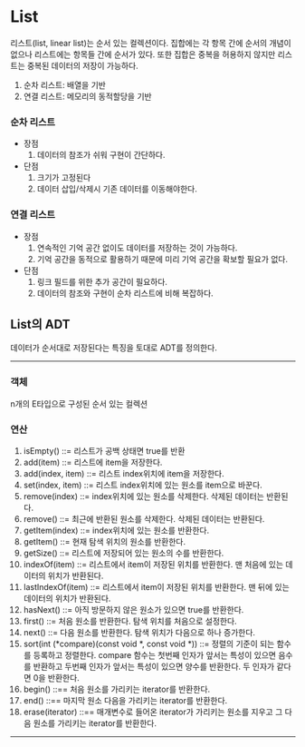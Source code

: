 # List

리스트(list, linear list)는 순서 있는 컬렉션이다. 집합에는 각 항목 간에 순서의 개념이 없으나 리스트에는 항목들 간에 순서가 있다. 또한 집합은 중복을 허용하지 않지만 리스트는 중복된 데이터의 저장이 가능하다.

1. 순차 리스트: 배열을 기반
2. 연결 리스트: 메모리의 동적할당을 기반


### 순차 리스트

- 장점
  1. 데이터의 참조가 쉬워 구현이 간단하다.
- 단점
  1. 크기가 고정된다
  2. 데이터 삽입/삭제시 기존 데이터를 이동해야한다.


### 연결 리스트

- 장점
  1. 연속적인 기억 공간 없이도 데이터를 저장하는 것이 가능하다.
  2. 기억 공간을 동적으로 활용하기 때문에 미리 기억 공간을 확보할 필요가 없다.
- 단점
  1. 링크 필드를 위한 추가 공간이 필요하다.
  2. 데이터의 참조와 구현이 순차 리스트에 비해 복잡하다.

## List의 ADT

 데이터가 순서대로 저장된다는 특징을 토대로 ADT를 정의한다.

---

### 객체

 n개의 E타입으로 구성된 순서 있는 컬렉션

### 연산

1. isEmpty() ::= 리스트가 공백 상태면 true를 반환
2. add(item) ::= 리스트에 item을 저장한다.
3. add(index, item) ::= 리스트 index위치에 item을 저장한다.
4. set(index, item) ::= 리스트 index위치에 있는 원소를 item으로 바꾼다.
5. remove(index) ::= index위치에 있는 원소를 삭제한다. 삭제된 데이터는 반환된다.
6. remove() ::= 최근에 반환된 원소를 삭제한다. 삭제된 데이터는 반환된다.
7. getItem(index) ::= index위치에 있는 원소를 반환한다.
8. getItem() ::= 현재 탐색 위치의 원소를 반환한다.
9. getSize() ::= 리스트에 저장되어 있는 원소의 수를 반환한다.
10. indexOf(item) ::= 리스트에서 item이 저장된 위치를 반환한다. 맨 처음에 있는 데이터의 위치가 반환된다.
11. lastIndexOf(item) ::= 리스트에서 item이 저장된 위치를 반환한다. 맨 뒤에 있는 데이터의 위치가 반환된다.
12. hasNext() ::= 아직 방문하지 않은 원소가 있으면 true를 반환한다.
13. first() ::= 처음 원소를 반환한다. 탐색 위치를 처음으로 설정한다.
14. next() ::= 다음 원소를 반환한다. 탐색 위치가 다음으로 하나 증가한다.
15. sort(int (*compare)(const void *, const void *)) ::= 정렬의 기준이 되는 함수를 등록하고 정렬한다. compare 함수는 첫번째 인자가 앞서는 특성이 있으면 음수를 반환하고 두번째 인자가 앞서는 특성이 있으면 양수를 반환한다. 두 인자가 같다면 0을 반환한다.
16. begin() ::== 처음 원소를 가리키는 iterator를 반환한다.
17. end() ::== 마지막 원소 다음을 가리키는 iterator를 반환한다.
18. erase(iterator) ::== 매개변수로 들어온 iterator가 가리키는 원소를 지우고 그 다음 원소를 가리키는 iterator를 반환한다.

---
